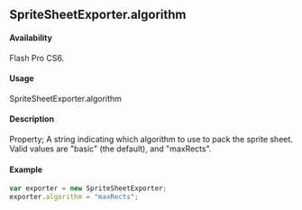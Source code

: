 ## SpriteSheetExporter.algorithm

#### Availability

Flash Pro CS6.

#### Usage

SpriteSheetExporter.algorithm

#### Description

Property; A string indicating which algorithm to use to pack the sprite sheet. Valid values are "basic" (the default), and "maxRects".

#### Example

```javascript
var exporter = new SpriteSheetExporter;
exporter.algorithm = "maxRects";
```
